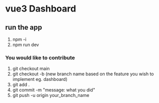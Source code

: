 # vue3 Dashboard


## run the app
1. npm -i 
2. npm run dev

### You would like to contribute 
1. git checkout main
2. git checkout -b (new branch name based on the feature you wish to implement eg. dashboard) 
3. git add .
4. git commit -m "message: what you did"
5. git push -u origin your_branch_name


